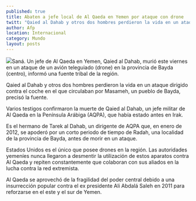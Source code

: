 ```yaml
---
published: true
title: Abaten a jefe local de Al Qaeda en Yemen por ataque con drone
twitt: "Qaied al Dahab y otros dos hombres perdieron la vida en un ataque dirigido contra el coche en el que circulaban por Masameh, un pueblo de Bayda, precisó la fuente."
author: Afp
location: Internacional
category: Mundo
layout: posts
---
```


![](http://i.imgur.com/Zs7n1rJm.jpg)Saná. Un jefe de Al Qaeda en Yemen, Qaied al Dahab, murió este viernes en un ataque de un avión teleguiado (drone) en la provincia de Bayda (centro), informó una fuente tribal de la región.

Qaied al Dahab y otros dos hombres perdieron la vida en un ataque dirigido contra el coche en el que circulaban por Masameh, un pueblo de Bayda, precisó la fuente.

Varios testigos confirmaron la muerte de Qaied al Dahab, un jefe militar de Al Qaeda en la Península Arábiga (AQPA), que había estado antes en Irak.

Es el hermano de Tarek al Dahab, un dirigente de AQPA que, en enero de 2012, se apoderó por un corto periodo de tiempo de Radah, una localidad de la provincia de Bayda, antes de morir en un ataque.

Estados Unidos es el único que posee drones en la región. Las autoridades yemeníes nunca llegaron a desmentir la utilización de estos aparatos contra Al Qaeda y repiten constantemente que colaboran con sus aliados en la lucha contra la red extremista.

Al Qaeda se aprovechó de la fragilidad del poder central debido a una insurrección popular contra el ex presidente Ali Abdalá Saleh en 2011 para reforzarse en el este y el sur de Yemen.

